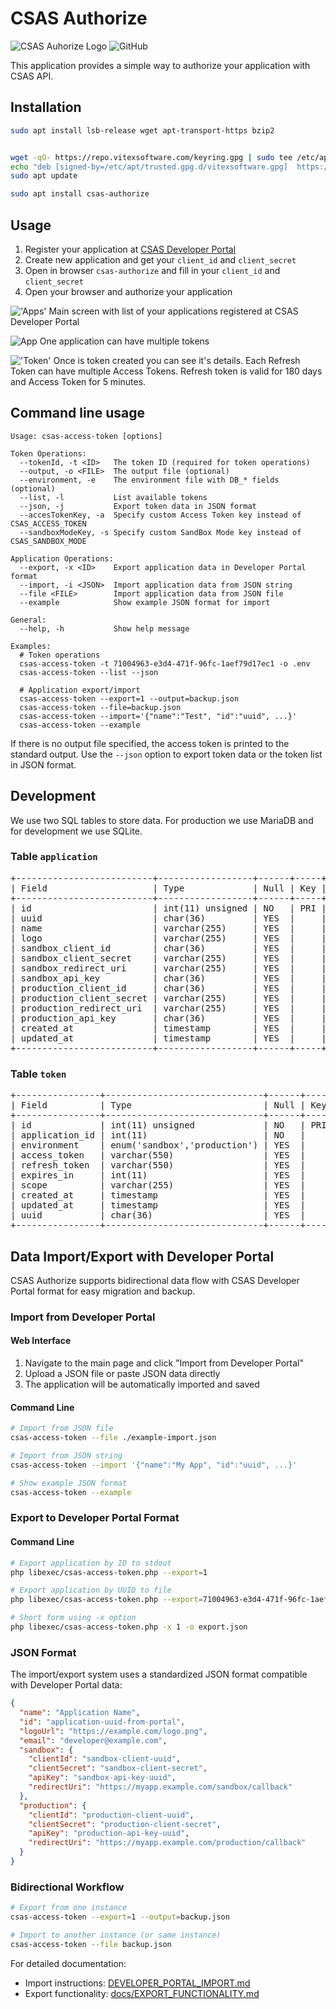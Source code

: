 # CSAS Authorize

![CSAS Auhorize Logo](src/images/csas-authorize.svg?raw=true)
![GitHub](https://img.shields.io/github/license/Spoje-Net/csas-authorize)


This application provides a simple way to authorize your application with CSAS API.

## Installation

```bash
sudo apt install lsb-release wget apt-transport-https bzip2


wget -qO- https://repo.vitexsoftware.com/keyring.gpg | sudo tee /etc/apt/trusted.gpg.d/vitexsoftware.gpg
echo "deb [signed-by=/etc/apt/trusted.gpg.d/vitexsoftware.gpg]  https://repo.vitexsoftware.com  $(lsb_release -sc) main" | sudo tee /etc/apt/sources.list.d/vitexsoftware.list
sudo apt update

sudo apt install csas-authorize
```

## Usage

1. Register your application at [CSAS Developer Portal](https://developers.csas.cz/)
2. Create new application and get your `client_id` and `client_secret`
3. Open in browser `csas-authorize` and fill in your `client_id` and `client_secret`
4. Open your browser and authorize your application

!['Apps'](apps-screenshot.png?raw=true)
Main screen with list of your applications registered at CSAS Developer Portal

![App](app-screenshot.png?raw=true)
One application can have multiple tokens

!['Token'](token-screenshot.png?raw=true)
Once is token created you can see it's details. Each Refresh Token can have multiple Access Tokens.
Refresh token is valid for 180 days and Access Token for 5 minutes.

## Command line usage

```shell
Usage: csas-access-token [options]

Token Operations:
  --tokenId, -t <ID>   The token ID (required for token operations)
  --output, -o <FILE>  The output file (optional)
  --environment, -e    The environment file with DB_* fields (optional)
  --list, -l           List available tokens
  --json, -j           Export token data in JSON format
  --accesTokenKey, -a  Specify custom Access Token key instead of CSAS_ACCESS_TOKEN
  --sandboxModeKey, -s Specify custom SandBox Mode key instead of CSAS_SANDBOX_MODE

Application Operations:
  --export, -x <ID>    Export application data in Developer Portal format
  --import, -i <JSON>  Import application data from JSON string
  --file <FILE>        Import application data from JSON file
  --example            Show example JSON format for import

General:
  --help, -h           Show help message

Examples:
  # Token operations
  csas-access-token -t 71004963-e3d4-471f-96fc-1aef79d17ec1 -o .env
  csas-access-token --list --json

  # Application export/import
  csas-access-token --export=1 --output=backup.json
  csas-access-token --file=backup.json
  csas-access-token --import='{"name":"Test", "id":"uuid", ...}'
  csas-access-token --example
```

If there is no output file specified, the access token is printed to the standard output. Use the `--json` option to export token data or the token list in JSON format.

## Development

We use two SQL tables to store data. For production we use MariaDB and for development we use SQLite.

### Table `application`

<pre>
+--------------------------+------------------+------+-----+---------------------+-------------------------------+
| Field                    | Type             | Null | Key | Default             | Extra                         |
+--------------------------+------------------+------+-----+---------------------+-------------------------------+
| id                       | int(11) unsigned | NO   | PRI | NULL                | auto_increment                |
| uuid                     | char(36)         | YES  |     | NULL                |                               |
| name                     | varchar(255)     | YES  |     | NULL                |                               |
| logo                     | varchar(255)     | YES  |     | NULL                |                               |
| sandbox_client_id        | char(36)         | YES  |     | NULL                |                               |
| sandbox_client_secret    | varchar(255)     | YES  |     | NULL                |                               |
| sandbox_redirect_uri     | varchar(255)     | YES  |     | NULL                |                               |
| sandbox_api_key          | char(36)         | YES  |     | NULL                |                               |
| production_client_id     | char(36)         | YES  |     | NULL                |                               |
| production_client_secret | varchar(255)     | YES  |     | NULL                |                               |
| production_redirect_uri  | varchar(255)     | YES  |     | NULL                |                               |
| production_api_key       | char(36)         | YES  |     | NULL                |                               |
| created_at               | timestamp        | YES  |     | current_timestamp() |                               |
| updated_at               | timestamp        | YES  |     | current_timestamp() | on update current_timestamp() |
+--------------------------+------------------+------+-----+---------------------+-------------------------------+
</pre>

### Table `token`

<pre>
+----------------+------------------------------+------+-----+---------------------+-------------------------------+
| Field          | Type                         | Null | Key | Default             | Extra                         |
+----------------+------------------------------+------+-----+---------------------+-------------------------------+
| id             | int(11) unsigned             | NO   | PRI | NULL                | auto_increment                |
| application_id | int(11)                      | NO   |     | NULL                |                               |
| environment    | enum('sandbox','production') | YES  |     | NULL                |                               |
| access_token   | varchar(550)                 | YES  |     | NULL                |                               |
| refresh_token  | varchar(550)                 | YES  |     | NULL                |                               |
| expires_in     | int(11)                      | YES  |     | NULL                |                               |
| scope          | varchar(255)                 | YES  |     | NULL                |                               |
| created_at     | timestamp                    | YES  |     | current_timestamp() |                               |
| updated_at     | timestamp                    | YES  |     | current_timestamp() | on update current_timestamp() |
| uuid           | char(36)                     | YES  |     | NULL                |                               |
+----------------+------------------------------+------+-----+---------------------+-------------------------------+
</pre>

## Data Import/Export with Developer Portal

CSAS Authorize supports bidirectional data flow with CSAS Developer Portal format for easy migration and backup.

### Import from Developer Portal

#### Web Interface

1. Navigate to the main page and click "Import from Developer Portal"
2. Upload a JSON file or paste JSON data directly
3. The application will be automatically imported and saved

#### Command Line

```bash
# Import from JSON file
csas-access-token --file ./example-import.json

# Import from JSON string  
csas-access-token --import '{"name":"My App", "id":"uuid", ...}'

# Show example JSON format
csas-access-token --example
```

### Export to Developer Portal Format

#### Command Line

```bash
# Export application by ID to stdout
php libexec/csas-access-token.php --export=1

# Export application by UUID to file
php libexec/csas-access-token.php --export=71004963-e3d4-471f-96fc-1aef79d17ec1 --output=backup.json

# Short form using -x option
php libexec/csas-access-token.php -x 1 -o export.json
```

### JSON Format

The import/export system uses a standardized JSON format compatible with Developer Portal data:

```json
{
  "name": "Application Name",
  "id": "application-uuid-from-portal",
  "logoUrl": "https://example.com/logo.png",
  "email": "developer@example.com",
  "sandbox": {
    "clientId": "sandbox-client-uuid",
    "clientSecret": "sandbox-client-secret",
    "apiKey": "sandbox-api-key-uuid",
    "redirectUri": "https://myapp.example.com/sandbox/callback"
  },
  "production": {
    "clientId": "production-client-uuid", 
    "clientSecret": "production-client-secret",
    "apiKey": "production-api-key-uuid",
    "redirectUri": "https://myapp.example.com/production/callback"
  }
}
```

### Bidirectional Workflow

```bash
# Export from one instance
csas-access-token --export=1 --output=backup.json

# Import to another instance (or same instance)
csas-access-token --file backup.json
```

For detailed documentation:
- Import instructions: [DEVELOPER_PORTAL_IMPORT.md](DEVELOPER_PORTAL_IMPORT.md)
- Export functionality: [docs/EXPORT_FUNCTIONALITY.md](docs/EXPORT_FUNCTIONALITY.md)
